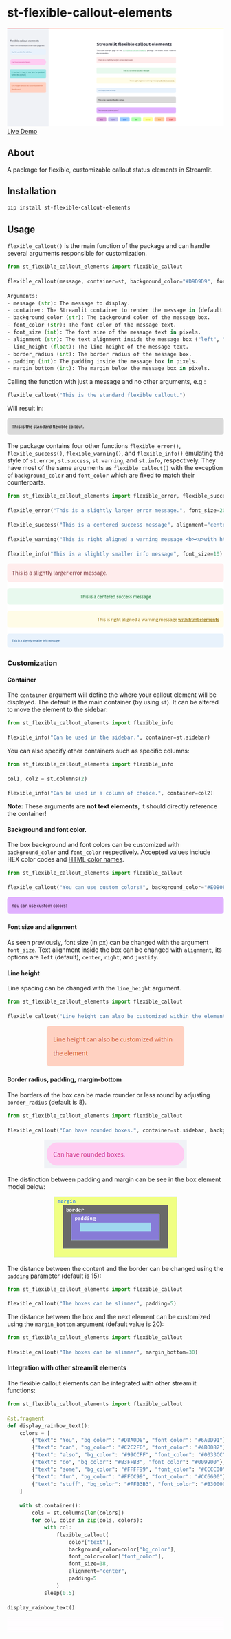 # st-flexible-callout-elements

![example](./img/example.png)
[Live Demo](https://flexible-callout-elements.streamlit.app)

## About
A package for flexible, customizable callout status elements in Streamlit.

## Installation
```bash
pip install st-flexible-callout-elements
```

## Usage
`flexible_callout()` is the main function of the package and can handle several arguments responsible for customization.

```python
from st_flexible_callout_elements import flexible_callout

flexible_callout(message, container=st, background_color="#D9D9D9", font_color="#000000", font_size=16, alignment="left", line_height=1.5, border_radius=8, padding=15, margin_bottom=20)

Arguments:
- message (str): The message to display.
- container: The Streamlit container to render the message in (default is st).
- background_color (str): The background color of the message box.
- font_color (str): The font color of the message text.
- font_size (int): The font size of the message text in pixels.
- alignment (str): The text alignment inside the message box ("left", "center", "right", "justify").
- line_height (float): The line height of the message text.
- border_radius (int): The border radius of the message box.
- padding (int): The padding inside the message box in pixels.
- margin_bottom (int): The margin below the message box in pixels.
```

Calling the function with just a message and no other arguments, e.g.:

``` python
flexible_callout("This is the standard flexible callout.")
```

Will result in:

<p align="center" width="100%">
  <img src="./img/standard.png"> 
  </p>

The package contains four other functions `flexible_error()`, `flexible_success()`, `flexible_warning()`, and `flexible_info()` emulating the style of `st.error`, `st.success`, `st.warning`, and `st.info`, respectively. They have most of the same arguments as `flexible_callout()` with the exception of `background_color` and `font_color` which are fixed to match their counterparts.

``` python
from st_flexible_callout_elements import flexible_error, flexible_success, flexible_warning, flexible_info

flexible_error("This is a slightly larger error message.", font_size=20)

flexible_success("This is a centered success message", alignment="center")

flexible_warning("This is right aligned a warning message <b><u>with html elements</b></u>", alignment="right")

flexible_info("This is a slightly smaller info message", font_size=10)
```

<p align="center" width="100%">
  <img src="./img/emulate.png"> 
  </p>

### Customization

#### Container

The `container` argument will define the where your callout element will be displayed. The default is the main container (by using `st`). It can be altered to move the element to the sidebar:

```python
from st_flexible_callout_elements import flexible_info

flexible_info("Can be used in the sidebar.", container=st.sidebar)
```

You can also specify other containers such as specific columns:

```python
from st_flexible_callout_elements import flexible_info

col1, col2 = st.columns(2)

flexible_info("Can be used in a column of choice.", container=col2)
```
**Note:** These arguments are **not text elements**, it should directly reference the container!

#### Background and font color.
The box background and font colors can be customized with `background_color` and `font_color` respectively. Accepted values include HEX color codes and [HTML color names](https://www.w3schools.com/tags/ref_colornames.asp).

```python
from st_flexible_callout_elements import flexible_callout

flexible_callout("You can use custom colors!", background_color="#E0B0FF", font_color="#301934")
```

<p align="center" width="100%">
  <img src="./img/custom_colors.png"> 
  </p>

#### Font size and alignment
As seen previously, font size (in px) can be changed with the argument `font_size`. Text alignment inside the box can be changed with `alignment`, its options are `left` (default), `center`, `right`, and  `justify`.

#### Line height

Line spacing can be changed with the `line_height` argument.

```python
from st_flexible_callout_elements import flexible_callout

flexible_callout("Line height can also be customized within the element", container=st.sidebar, background_color="#FFD1C1", font_color="#CC5733", line_height=2)
```

<p align="center" width="100%">
  <img src="./img/line_height.png"> 
  </p>

#### Border radius, padding, margin-bottom

The borders of the box can be made rounder or less round by adjusting `border_radius` (default is 8).

```python
from st_flexible_callout_elements import flexible_callout

flexible_callout("Can have rounded boxes.", container=st.sidebar, background_color="#FFCCF2", font_color="#CC3385", border_radius=25)
```

<p align="center" width="100%">
  <img src="./img/rounded.png"> 
  </p>

The distinction between padding and margin can be see in the box element model below:

<p align="center" width="100%">
  <img src="./img/css_box_elements.png"> 
  </p>

The distance between the content and the border can be changed using the `padding` parameter (default is 15):

```python
from st_flexible_callout_elements import flexible_callout

flexible_callout("The boxes can be slimmer", padding=5)
```

The distance between the box and the next element can be customized using the `margin_bottom` argument (default value is 20):

```python
from st_flexible_callout_elements import flexible_callout

flexible_callout("The boxes can be slimmer", margin_bottom=30)
```

#### Integration with other streamlit elements

The flexible callout elements can be integrated with other streamlit functions:

```python
from st_flexible_callout_elements import flexible_callout

@st.fragment
def display_rainbow_text():
    colors = [
        {"text": "You", "bg_color": "#D8A0D8", "font_color": "#6A0D91"},
        {"text": "can", "bg_color": "#C2C2F0", "font_color": "#4B0082"},
        {"text": "also", "bg_color": "#99CCFF", "font_color": "#0033CC"},
        {"text": "do", "bg_color": "#B3FFB3", "font_color": "#009900"},
        {"text": "some", "bg_color": "#FFFF99", "font_color": "#CCCC00"},
        {"text": "fun", "bg_color": "#FFCC99", "font_color": "#CC6600"},
        {"text": "stuff", "bg_color": "#FFB3B3", "font_color": "#B30000"}
    ]

    with st.container():
        cols = st.columns(len(colors))
        for col, color in zip(cols, colors):
            with col:
                flexible_callout(
                    color["text"],
                    background_color=color["bg_color"],
                    font_color=color["font_color"],
                    font_size=18,
                    alignment="center",
                    padding=5
                )
            sleep(0.5)

display_rainbow_text()
```

<p align="center" width="100%">
  <img src="./img/fun_stuff.gif"> 
  </p>

